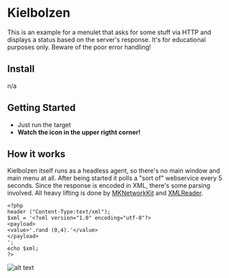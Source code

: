 # Kielbolzen

This is an example for a menulet that asks for some stuff via HTTP and displays a status based on the server's response.
It's for educational purposes only. Beware of the poor error handling!

## Install
n/a

## Getting Started
* Just run the target
* **Watch the icon in the upper rigtht corner!**

## How it works
Kielbolzen itself runs as a headless agent, so there's no main window and main menu at all.
After being started it polls a "sort of" webservice every 5 seconds. Since the response is encoded in XML, there's some parsing involved.
All heavy lifting is done by [MKNetworkKit](https://github.com/MugunthKumar/MKNetworkKit) and [XMLReader](https://github.com/amarcadet/XMLReader).

```
<?php
header ("Content-Type:text/xml");
$xml = '<?xml version="1.0" encoding="utf-8"?>
<payload>
<value>'.rand (0,4).'</value>
</payload>
';
echo $xml;
?>
```
![alt text](http://i.imgur.com/WWLYo.gif "Frustrated cat can't believe this is the 12th time he's clicked on an auto-linked README.md URL")